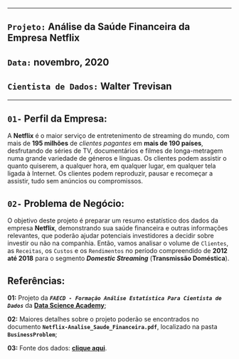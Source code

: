 ***
## `Projeto:` Análise da Saúde Financeira da Empresa Netflix

## `Data:` novembro, 2020

## `Cientista de Dados:` Walter Trevisan
***

## `01-` Perfil da Empresa:

A **Netflix** é o maior serviço de entretenimento de streaming do mundo, com mais de **195 milhões** de *clientes pagantes* em **mais de 190 países**, desfrutando de séries de TV, documentários e filmes de longa-metragem numa grande variedade de géneros e línguas. Os clientes podem assistir o quanto quiserem, a qualquer hora, em qualquer lugar, em qualquer tela ligada à Internet. Os clientes podem reproduzir, pausar e recomeçar a assistir, tudo sem anúncios ou compromissos.

## `02-` Problema de Negócio:

O objetivo deste projeto é preparar um resumo estatístico dos dados da empresa **Netflix**, demonstrando sua saúde financeira e outras informações relevantes, que poderão ajudar potenciais investidores a decidir sobre investir ou não na companhia.
Então, vamos analisar o volume de `Clientes`, as `Receitas`, os `Custos` e os `Rendimentos` no período compreendido de **2012 até 2018** para o segmento ***Domestic Streaming*** (**Transmissão Doméstica**).

## Referências:

**01:** Projeto da ***`FAECD - Formação Análise Estatística Para Cientista de Dados`*** da **[Data Science Academy](https://www.datascienceacademy.com.br/)**;

**02:** Maiores detalhes sobre o projeto poderão se encontrados no documento **`Netflix-Analise_Saude_Financeira.pdf`**, localizado na pasta **`BusinessProblem`**;

**03:** Fonte dos dados: **[clique aqui](https://www.netflixinvestor.com/financials/quarterly-earnings/default.aspx)**.
